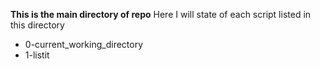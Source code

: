 **This is the main directory of repo**
Here I will state of each script listed in this directory
- 0-current_working_directory
- 1-listit

